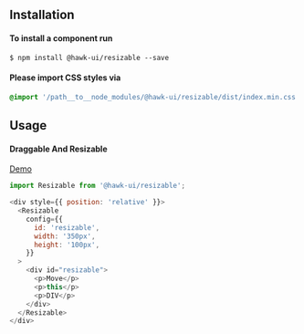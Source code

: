 ## Installation


#### To install a component run
`$ npm install @hawk-ui/resizable --save`


#### Please import CSS styles via
```scss noeditor
@import '/path__to__node_modules/@hawk-ui/resizable/dist/index.min.css
```


## Usage


#### Draggable And Resizable
[Demo](https://hawk.wallnit.com/#!/Resizable/1)
```js static
import Resizable from '@hawk-ui/resizable';
```
```js
<div style={{ position: 'relative' }}>
  <Resizable
    config={{
      id: 'resizable',
      width: '350px',
      height: '100px',
    }}
  >
    <div id="resizable">
      <p>Move</p>
      <p>this</p>
      <p>DIV</p>
    </div>
  </Resizable>
</div>
```
